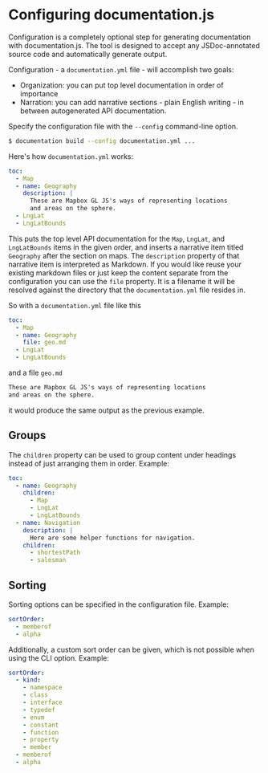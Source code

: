 # Configuring documentation.js

Configuration is a completely optional step for generating documentation
with documentation.js. The tool is designed to accept any JSDoc-annotated
source code and automatically generate output.

Configuration - a `documentation.yml` file - will accomplish two goals:

* Organization: you can put top level documentation in order of importance
* Narration: you can add narrative sections - plain English writing - in
  between autogenerated API documentation.
  
Specify the configuration file with the `--config` command-line option.
```sh
$ documentation build --config documentation.yml ...
```

Here's how `documentation.yml` works:

```yml
toc:
  - Map
  - name: Geography
    description: |
      These are Mapbox GL JS's ways of representing locations
      and areas on the sphere.
  - LngLat
  - LngLatBounds
```

This puts the top level API documentation for the `Map`, `LngLat`, and `LngLatBounds`
items in the given order, and inserts a narrative item titled `Geography`
after the section on maps. The `description` property of that narrative item
is interpreted as Markdown.
If you would like reuse your existing markdown files or just keep the content separate from the configuration you can use the `file` property. It is a filename it will be resolved against the directory that the `documentation.yml` file resides in.

So with a `documentation.yml` file like this

```yml
toc:
  - Map
  - name: Geography
    file: geo.md
  - LngLat
  - LngLatBounds
```

and a file `geo.md`

```markdown
These are Mapbox GL JS's ways of representing locations
and areas on the sphere.
```

it would produce the same output as the previous example.

## Groups

The `children` property can be used to group content under headings instead of just arranging them in order. Example:

```yml
toc:
  - name: Geography
    children:
      - Map
      - LngLat
      - LngLatBounds
  - name: Navigation
    description: |
      Here are some helper functions for navigation.
    children:
      - shortestPath
      - salesman
```

## Sorting

Sorting options can be specified in the configuration file. Example:

```yml
sortOrder:
  - memberof
  - alpha
```

Additionally, a custom sort order can be given, which is not possible when using the CLI option. Example:

```yml
sortOrder:
  - kind:
    - namespace
    - class
    - interface
    - typedef
    - enum
    - constant
    - function
    - property
    - member
  - memberof
  - alpha
```

